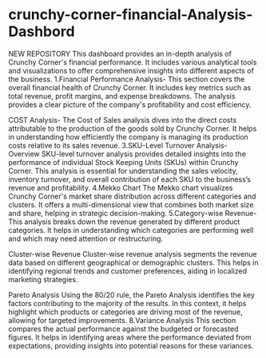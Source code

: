 # crunchy-corner-financial-Analysis-Dashbord
NEW REPOSITORY 
This dashboard provides an in-depth analysis of Crunchy Corner's financial performance. It includes various analytical tools and visualizations to offer comprehensive insights into different aspects of the business. 1.Financial Performance Analysis- This section covers the overall financial health of Crunchy Corner. It includes key metrics such as total revenue, profit margins, and expense breakdowns. The analysis provides a clear picture of the company's profitability and cost efficiency.

COST Analysis- The Cost of Sales analysis dives into the direct costs attributable to the production of the goods sold by Crunchy Corner. It helps in understanding how efficiently the company is managing its production costs relative to its sales revenue. 3.SKU-Level Turnover Analysis- Overview SKU-level turnover analysis provides detailed insights into the performance of individual Stock Keeping Units (SKUs) within Crunchy Corner. This analysis is essential for understanding the sales velocity, inventory turnover, and overall contribution of each SKU to the business’s revenue and profitability. 4.Mekko Chart The Mekko chart visualizes Crunchy Corner's market share distribution across different categories and clusters. It offers a multi-dimensional view that combines both market size and share, helping in strategic decision-making. 5.Category-wise Revenue- This analysis breaks down the revenue generated by different product categories. It helps in understanding which categories are performing well and which may need attention or restructuring.

Cluster-wise Revenue Cluster-wise revenue analysis segments the revenue data based on different geographical or demographic clusters. This helps in identifying regional trends and customer preferences, aiding in localized marketing strategies.

Pareto Analysis Using the 80/20 rule, the Pareto Analysis identifies the key factors contributing to the majority of the results. In this context, it helps highlight which products or categories are driving most of the revenue, allowing for targeted improvements. 8.Variance Analysis This section compares the actual performance against the budgeted or forecasted figures. It helps in identifying areas where the performance deviated from expectations, providing insights into potential reasons for these variances.
